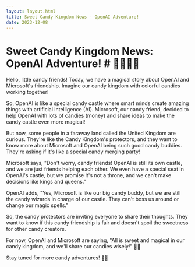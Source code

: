 ```yaml
---
layout: layout.html
title: Sweet Candy Kingdom News - OpenAI Adventure!
date: 2023-12-08
---
```

# Sweet Candy Kingdom News: OpenAI Adventure! # 🌈✨🍭🏰

Hello, little candy friends! Today, we have a magical story about OpenAI and Microsoft's friendship. Imagine our candy kingdom with colorful candies working together!

So, OpenAI is like a special candy castle where smart minds create amazing things with artificial intelligence (AI). Microsoft, our candy friend, decided to help OpenAI with lots of candies (money) and share ideas to make the candy castle even more magical!

But now, some people in a faraway land called the United Kingdom are curious. They're like the Candy Kingdom's protectors, and they want to know more about Microsoft and OpenAI being such good candy buddies. They're asking if it's like a special candy merging party!

Microsoft says, "Don't worry, candy friends! OpenAI is still its own castle, and we are just friends helping each other. We even have a special seat in OpenAI's castle, but we promise it's not a throne, and we can't make decisions like kings and queens."

OpenAI adds, "Yes, Microsoft is like our big candy buddy, but we are still the candy wizards in charge of our castle. They can't boss us around or change our magic spells."

So, the candy protectors are inviting everyone to share their thoughts. They want to know if this candy friendship is fair and doesn't spoil the sweetness for other candy creators.

For now, OpenAI and Microsoft are saying, "All is sweet and magical in our candy kingdom, and we'll share our candies wisely!" 🚀🍬

Stay tuned for more candy adventures! 🌟🎉